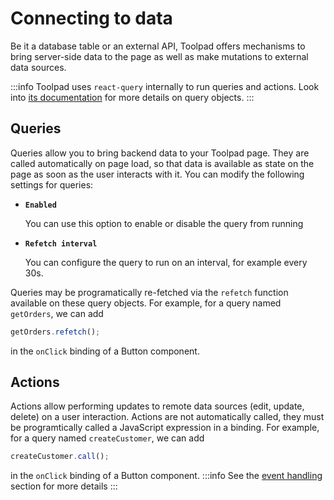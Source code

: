 # Connecting to data

<p class="description">Be it a database table or an external API, Toolpad offers mechanisms to bring server-side data to the page as well as make mutations to external data sources. </p>

:::info
Toolpad uses `react-query` internally to run queries and actions. Look into [its documentation](https://tanstack.com/query/latest/docs/react/guides/queries) for more details on query objects.
:::

## Queries

Queries allow you to bring backend data to your Toolpad page. They are called automatically on page load, so that data is available as state on the page as soon as the user interacts with it. You can modify the following settings for queries:

- **`Enabled`**

  You can use this option to enable or disable the query from running

- **`Refetch interval`**

  You can configure the query to run on an interval, for example every 30s.

Queries may be programatically re-fetched via the `refetch` function available on these query objects. For example, for a query named `getOrders`, we can add

```js
getOrders.refetch();
```

in the `onClick` binding of a Button component.

## Actions

Actions allow performing updates to remote data sources (edit, update, delete) on a user interaction. Actions are not automatically called, they must be programtically called a JavaScript expression in a binding. For example, for a query named `createCustomer`, we can add

```js
createCustomer.call();
```

in the `onClick` binding of a Button component.
:::info
See the [event handling](/toolpad/concepts/event-handling/) section for more details
:::
